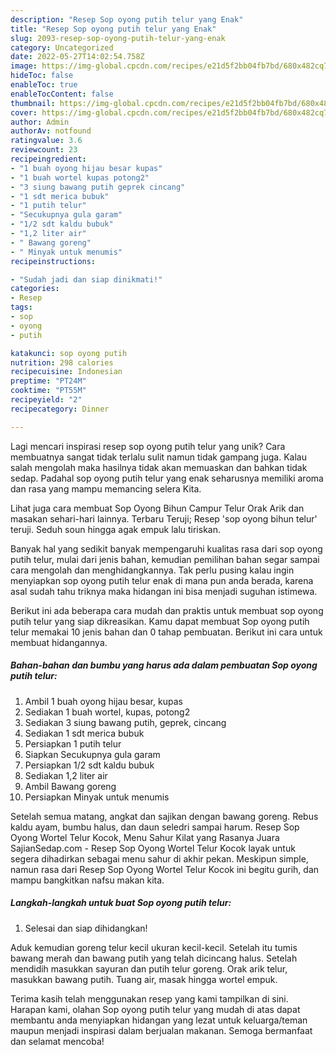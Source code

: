 ```yaml
---
description: "Resep Sop oyong putih telur yang Enak"
title: "Resep Sop oyong putih telur yang Enak"
slug: 2093-resep-sop-oyong-putih-telur-yang-enak
category: Uncategorized
date: 2022-05-27T14:02:54.758Z
image: https://img-global.cpcdn.com/recipes/e21d5f2bb04fb7bd/680x482cq70/sop-oyong-putih-telur-foto-resep-utama.jpg
hideToc: false
enableToc: true
enableTocContent: false
thumbnail: https://img-global.cpcdn.com/recipes/e21d5f2bb04fb7bd/680x482cq70/sop-oyong-putih-telur-foto-resep-utama.jpg
cover: https://img-global.cpcdn.com/recipes/e21d5f2bb04fb7bd/680x482cq70/sop-oyong-putih-telur-foto-resep-utama.jpg
author: Admin
authorAv: notfound
ratingvalue: 3.6
reviewcount: 23
recipeingredient:
- "1 buah oyong hijau besar kupas"
- "1 buah wortel kupas potong2"
- "3 siung bawang putih geprek cincang"
- "1 sdt merica bubuk"
- "1 putih telur"
- "Secukupnya gula garam"
- "1/2 sdt kaldu bubuk"
- "1,2 liter air"
- " Bawang goreng"
- " Minyak untuk menumis"
recipeinstructions:

- "Sudah jadi dan siap dinikmati!"
categories:
- Resep
tags:
- sop
- oyong
- putih

katakunci: sop oyong putih 
nutrition: 298 calories
recipecuisine: Indonesian
preptime: "PT24M"
cooktime: "PT55M"
recipeyield: "2"
recipecategory: Dinner

---
```





Lagi mencari inspirasi resep sop oyong putih telur yang unik? Cara membuatnya sangat tidak terlalu sulit namun tidak gampang juga. Kalau salah mengolah maka hasilnya tidak akan memuaskan dan bahkan tidak sedap. Padahal sop oyong putih telur yang enak seharusnya memiliki aroma dan rasa yang mampu memancing selera Kita.





Lihat juga cara membuat Sop Oyong Bihun Campur Telur Orak Arik dan masakan sehari-hari lainnya. Terbaru Teruji; Resep &#39;sop oyong bihun telur&#39; teruji. Seduh soun hingga agak empuk lalu tiriskan.

Banyak hal yang sedikit banyak mempengaruhi kualitas rasa dari sop oyong putih telur, mulai dari jenis bahan, kemudian pemilihan bahan segar sampai cara mengolah dan menghidangkannya. Tak perlu pusing kalau ingin menyiapkan sop oyong putih telur enak di mana pun anda berada, karena asal sudah tahu triknya maka hidangan ini bisa menjadi suguhan istimewa.






Berikut ini ada beberapa cara mudah dan praktis untuk membuat sop oyong putih telur yang siap dikreasikan. Kamu dapat membuat Sop oyong putih telur memakai 10 jenis bahan dan 0 tahap pembuatan. Berikut ini cara untuk membuat hidangannya.

<!--inarticleads1-->

##### Bahan-bahan dan bumbu yang harus ada dalam pembuatan Sop oyong putih telur:

1. Ambil 1 buah oyong hijau besar, kupas
1. Sediakan 1 buah wortel, kupas, potong2
1. Sediakan 3 siung bawang putih, geprek, cincang
1. Sediakan 1 sdt merica bubuk
1. Persiapkan 1 putih telur
1. Siapkan Secukupnya gula garam
1. Persiapkan 1/2 sdt kaldu bubuk
1. Sediakan 1,2 liter air
1. Ambil  Bawang goreng
1. Persiapkan  Minyak untuk menumis


Setelah semua matang, angkat dan sajikan dengan bawang goreng. Rebus kaldu ayam, bumbu halus, dan daun seledri sampai harum. Resep Sop Oyong Wortel Telur Kocok, Menu Sahur Kilat yang Rasanya Juara SajianSedap.com - Resep Sop Oyong Wortel Telur Kocok layak untuk segera dihadirkan sebagai menu sahur di akhir pekan. Meskipun simple, namun rasa dari Resep Sop Oyong Wortel Telur Kocok ini begitu gurih, dan mampu bangkitkan nafsu makan kita. 

<!--inarticleads2-->

##### Langkah-langkah untuk buat Sop oyong putih telur:


1. Selesai dan siap dihidangkan!

Aduk kemudian goreng telur kecil ukuran kecil-kecil. Setelah itu tumis bawang merah dan bawang putih yang telah dicincang halus. Setelah mendidih masukkan sayuran dan putih telur goreng. Orak arik telur, masukkan bawang putih. Tuang air, masak hingga wortel empuk. 

Terima kasih telah menggunakan resep yang kami tampilkan di sini. Harapan kami, olahan Sop oyong putih telur yang mudah di atas dapat membantu anda menyiapkan hidangan yang lezat untuk keluarga/teman maupun menjadi inspirasi dalam berjualan makanan. Semoga bermanfaat dan selamat mencoba!
